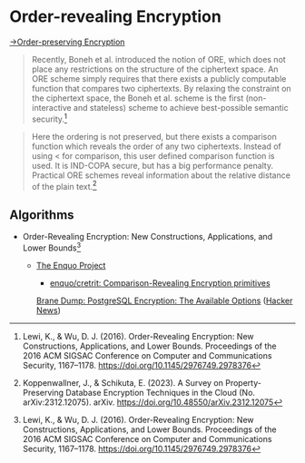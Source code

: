 # Order-revealing Encryption
[→Order-preserving Encryption](../../Property/Order/README.md)

> Recently, Boneh et al. introduced the notion of ORE, which does not place any restrictions on the structure of the ciphertext space. An ORE scheme simply requires that there exists a publicly computable function that compares two ciphertexts. By relaxing the constraint on the ciphertext space, the Boneh et al. scheme is the first (non-interactive and stateless) scheme to achieve best-possible semantic security.[^lewiOrderRevealingEncryptionNew2016]

> Here the ordering is not preserved, but there exists a comparison function which reveals the order of any two ciphertexts. Instead of using < for comparison, this user defined comparison function is used. It is IND-COPA secure, but has a big performance penalty. Practical ORE schemes reveal information about the relative distance of the plain text.[^koppenwallnerSurveyPropertyPreservingDatabase2023]

## Algorithms
- Order-Revealing Encryption: New Constructions, Applications, and Lower Bounds[^lewiOrderRevealingEncryptionNew2016]
  - [The Enquo Project](https://enquo.org/)
    - [enquo/cretrit: Comparison-Revealing Encryption primitives](https://github.com/enquo/cretrit)

    [Brane Dump: PostgreSQL Encryption: The Available Options](https://www.hezmatt.org/~mpalmer/blog/2023/11/07/postgresql-encryption-options.html) ([Hacker News](https://news.ycombinator.com/item?id=38173141))


[^koppenwallnerSurveyPropertyPreservingDatabase2023]: Koppenwallner, J., & Schikuta, E. (2023). A Survey on Property-Preserving Database Encryption Techniques in the Cloud (No. arXiv:2312.12075). arXiv. https://doi.org/10.48550/arXiv.2312.12075
[^lewiOrderRevealingEncryptionNew2016]: Lewi, K., & Wu, D. J. (2016). Order-Revealing Encryption: New Constructions, Applications, and Lower Bounds. Proceedings of the 2016 ACM SIGSAC Conference on Computer and Communications Security, 1167–1178. https://doi.org/10.1145/2976749.2978376
